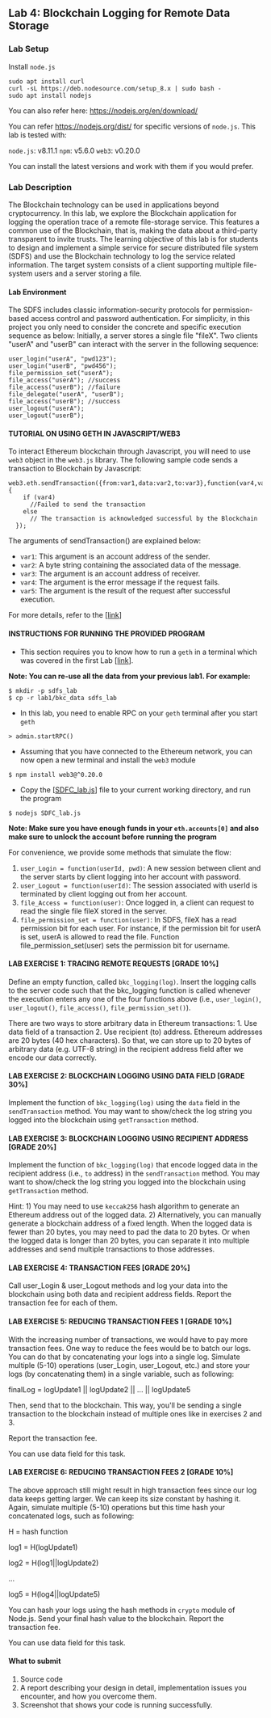 ## Lab 4: Blockchain Logging for Remote Data Storage

### Lab Setup

Install `node.js`

```
sudo apt install curl
curl -sL https://deb.nodesource.com/setup_8.x | sudo bash -
sudo apt install nodejs
```

You can also refer here: <https://nodejs.org/en/download/>

You can refer <https://nodejs.org/dist/> for specific versions of `node.js`. This lab is tested with:

`node.js`: v8.11.1
`npm`: v5.6.0
`web3`: v0.20.0

You can install the latest versions and work with them if you would prefer.

### Lab Description

The Blockchain technology can be used in applications beyond cryptocurrency. In this lab, we explore the Blockchain application for logging the operation trace of a remote file-storage service. This features a common use of the Blockchain, that is, making the data about a third-party transparent to invite trusts.
The learning objective of this lab is for students to design and implement a simple service for secure distributed file system (SDFS) and use the Blockchain technology to log the service related information. The target system consists of a client supporting multiple file-system users and a server storing a file. 
 
#### Lab Environment

The SDFS includes classic information-security protocols for permission-based access control and password authentication. For simplicity, in this project you only need to consider the concrete and specific execution sequence as below: Initially, a server stores a single file "fileX". Two clients "userA" and "userB" can interact with the server in the following sequence: 

```
user_login("userA", "pwd123");  
user_login("userB", "pwd456");  
file_permission_set("userA");  
file_access("userA"); //success  
file_access("userB"); //failure  
file_delegate("userA", "userB");  
file_access("userB"); //success  
user_logout("userA");  
user_logout("userB");  
```

#### TUTORIAL ON USING GETH IN JAVASCRIPT/WEB3

To interact Ethereum blockchain through Javascript, you will need to use `web3` object in the `web3.js` library. The following sample code sends a transaction to Blockchain by Javascript: 

```
web3.eth.sendTransaction({from:var1,data:var2,to:var3},function(var4,var5) {
    if (var4)
      //Failed to send the transaction
    else 
      // The transaction is acknowledged successful by the Blockchain
  });
```

The arguments of sendTransaction() are explained below:

- `var1`: This argument is an account address of the sender. 
- `var2`: A byte string containing the associated data of the message.
- `var3`: The argument is an account address of receiver.
- `var4`: The argument is the error message if the request fails.
- `var5`: The argument is the result of the request after successful execution.

For more details, refer to the [[link](https://github.com/ethereum/wiki/wiki/JavaScript-API#web3ethsendtransaction)]

#### INSTRUCTIONS FOR RUNNING THE PROVIDED PROGRAM

* This section requires you to know how to run a `geth` in a terminal which was covered in the first Lab  [[link](https://github.com/BlockchainLabSU/SUBlockchainLabs/blob/master/lab1/README.md)]. 

**Note: You can re-use all the data from your previous lab1. For example:**

```
$ mkdir -p sdfs_lab
$ cp -r lab1/bkc_data sdfs_lab
```

* In this lab, you need to enable RPC on your `geth` terminal after you start `geth`

```
> admin.startRPC()
```

* Assuming that you have connected to the Ethereum network, you can now open a new terminal and install the `web3` module

```
$ npm install web3@^0.20.0
```

* Copy the [[SDFC_lab.js](https://raw.githubusercontent.com/BlockchainLabSU/SUBlockchainLabs/master/lab4-20/SDFC_lab.js)] file to your current working directory, and run the program

```
$ nodejs SDFC_lab.js
```

**Note: Make sure you have enough funds in your `eth.accounts[0]` and also make sure to unlock the account before running the program**

For convenience, we provide some methods that simulate the flow: 

1. `user_Login = function(userId, pwd)`: A new session between client and the server starts by client logging into her account with password.
2. `user_Logout = function(userId)`: The session associated with userId is terminated by client logging out from her account.
3. `file_Access = function(user)`: Once logged in, a client can request to read the single file fileX stored in the server.
4. `file_permission_set = function(user)`: In SDFS, fileX has a read permission bit for each user. For instance, if the permission bit for userA is set, userA is allowed to read the file. Function file_permission_set(user) sets the permission bit for username.

#### LAB EXERCISE 1: TRACING REMOTE REQUESTS [GRADE 10%]

Define an empty function, called `bkc_logging(log)`. Insert the logging calls to the server code such that the bkc_logging function is called whenever the execution enters any one of the four functions above (i.e., `user_login()`, `user_logout()`, `file_access()`, `file_permission_set()`).

There are two ways to store arbitrary data in Ethereum transactions: 
    1. Use data field of a transaction
    2. Use recipient (to) address. Ethereum addresses are 20 bytes (40 hex characters). So that, we can store up to 20 bytes of arbitrary data (e.g. UTF-8 string) in the recipient address field after we encode our data correctly.

#### LAB EXERCISE 2: BLOCKCHAIN LOGGING USING DATA FIELD [GRADE 30%]

Implement the function of `bkc_logging(log)` using the `data` field in the `sendTransaction` method. You may want to show/check the log string you logged into the blockchain using `getTransaction` method.

#### LAB EXERCISE 3: BLOCKCHAIN LOGGING USING RECIPIENT ADDRESS [GRADE 20%]

Implement the function of `bkc_logging(log)` that encode logged data in the recipient address (i.e., `to` address) in the `sendTransaction` method. 
You may want to show/check the log string you logged into the blockchain using `getTransaction` method.

Hint: 1) You may need to use `keccak256` hash algorithm to generate an Ethereum address out of the logged data.
2) Alternatively, you can manually generate a blockchain address of a fixed length. When the logged data is fewer than 20 bytes, you may need to pad the data to 20 bytes. Or when the logged data is longer than 20 bytes, you can separate it into multiple addresses and send multiple transactions to those addresses. 


#### LAB EXERCISE 4: TRANSACTION FEES [GRADE 20%]

Call user_Login & user_Logout methods and log your data into the blockchain using both data and recipient address fields. Report the transaction fee for each of them. 

#### LAB EXERCISE 5: REDUCING TRANSACTION FEES 1 [GRADE 10%]

With the increasing number of transactions, we would have to pay more transaction fees. One way to reduce the fees would be to batch our logs. You can do that by concatenating your logs into a single log. Simulate multiple (5-10) operations (user_Login, user_Logout, etc.) and store your logs (by concatenating them) in a single variable, such as following:

finalLog = logUpdate1 || logUpdate2 || ... || logUpdate5

Then, send that to the blockchain. This way, you'll be sending a single transaction to the blockchain instead of multiple ones like in exercises 2 and 3.

Report the transaction fee.

You can use data field for this task.

#### LAB EXERCISE 6: REDUCING TRANSACTION FEES 2 [GRADE 10%]

The above approach still might result in high transaction fees since our log data keeps getting larger. We can keep its size constant by hashing it. Again, simulate multiple (5-10) operations but this time hash your concatenated logs, such as following:

H = hash function


log1 = H(logUpdate1)

log2 = H(log1||logUpdate2)

...

log5 = H(log4||logUpdate5)

You can hash your logs using the hash methods in `crypto` module of Node.js. Send your final hash value to the blockchain. Report the transaction fee.

You can use data field for this task.

#### What to submit 

1. Source code
2. A report describing your design in detail, implementation issues you encounter, and how you overcome them. 
3. Screenshot that shows your code is running successfully.
